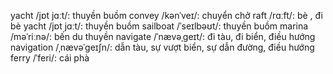 yacht /jɒt jɑːt/: thuyền buồm
convey /kənˈveɪ/: chuyển chở
raft /rɑːft/: bè , đi bè
yacht /jɒt jɑːt/: thuyền buồm
sailboat /ˈseɪlbəʊt/: thuyền buồm
marina /məˈriːnə/: bến du thuyền
navigate /ˈnævəˌɡeɪt/: đi tàu, đi biển, điều hướng
navigation /ˌnævəˈɡeɪʃn/: dẫn tàu, sự vượt biển, sự dẫn đường, điều hướng
ferry /ˈferi/: cái phà